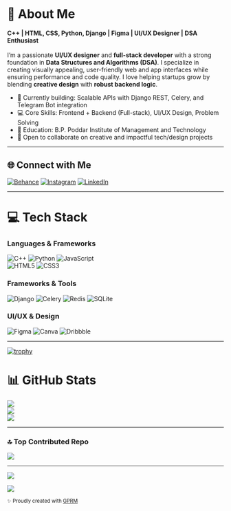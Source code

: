 # 💫 About Me
**C++ | HTML, CSS, Python, Django | Figma | UI/UX Designer | DSA Enthusiast**  
<br>
I’m a passionate **UI/UX designer** and **full-stack developer** with a strong foundation in **Data Structures and Algorithms (DSA)**. I specialize in creating visually appealing, user-friendly web and app interfaces while ensuring performance and code quality. I love helping startups grow by blending **creative design** with **robust backend logic**.

- 🔭 Currently building: Scalable APIs with Django REST, Celery, and Telegram Bot integration  
- 💻 Core Skills: Frontend + Backend (Full-stack), UI/UX Design, Problem Solving  
- 🏫 Education: B.P. Poddar Institute of Management and Technology  
- 🤝 Open to collaborate on creative and impactful tech/design projects

---


## 🌐 Connect with Me

[![Behance](https://img.shields.io/badge/Behance-1769ff?logo=behance&logoColor=white)](https://behance.net/manusingh28)
[![Instagram](https://img.shields.io/badge/Instagram-%23E4405F.svg?logo=Instagram&logoColor=white)](https://instagram.com/ms2_graphics)
[![LinkedIn](https://img.shields.io/badge/LinkedIn-%230077B5.svg?logo=linkedin&logoColor=white)](https://linkedin.com/in/manusingh02)

---

# 💻 Tech Stack

### Languages & Frameworks  
![C++](https://img.shields.io/badge/C++-00599C?style=for-the-badge&logo=c%2B%2B&logoColor=white)
![Python](https://img.shields.io/badge/Python-14354C?style=for-the-badge&logo=python&logoColor=white)
![JavaScript](https://img.shields.io/badge/JavaScript-323330?style=for-the-badge&logo=javascript&logoColor=F7DF1E)  
![HTML5](https://img.shields.io/badge/HTML5-E34F26?style=for-the-badge&logo=html5&logoColor=white)
![CSS3](https://img.shields.io/badge/CSS3-1572B6?style=for-the-badge&logo=css3&logoColor=white)

### Frameworks & Tools  
![Django](https://img.shields.io/badge/Django-092E20?style=for-the-badge&logo=django&logoColor=white)
![Celery](https://img.shields.io/badge/Celery-37814A?style=for-the-badge&logo=celery&logoColor=white)
![Redis](https://img.shields.io/badge/Redis-DC382D?style=for-the-badge&logo=redis&logoColor=white)
![SQLite](https://img.shields.io/badge/SQLite-003B57?style=for-the-badge&logo=sqlite&logoColor=white)

### UI/UX & Design  
![Figma](https://img.shields.io/badge/Figma-F24E1E?style=for-the-badge&logo=figma&logoColor=white)
![Canva](https://img.shields.io/badge/Canva-00C4CC?style=for-the-badge&logo=Canva&logoColor=white)
![Dribbble](https://img.shields.io/badge/Dribbble-EA4C89?style=for-the-badge&logo=dribbble&logoColor=white)

---

[![trophy](https://github-profile-trophy.vercel.app/?username=ryo-ma)](https://github.com/ryo-ma/github-profile-trophy)

# 📊 GitHub Stats

![](https://github-readme-stats.vercel.app/api?username=manu-7&theme=neon&hide_border=false&include_all_commits=false&count_private=false)  
![](https://github-readme-streak-stats.herokuapp.com/?user=manu-7&theme=neon&hide_border=false)  
![](https://github-readme-stats.vercel.app/api/top-langs/?username=manu-7&theme=neon&hide_border=false&include_all_commits=false&count_private=false&layout=compact)

---

### 🔝 Top Contributed Repo
![](https://github-contributor-stats.vercel.app/api?username=manu-7&limit=5&theme=dark&combine_all_yearly_contributions=true)

---
<img src="http://estruyf-github.azurewebsites.net/api/VisitorHit?user=madushadhanushka&repo=madushadhanushka&countColorcountColor&countColor=%237B1E7B"/>

[![](https://visitcount.itsvg.in/api?id=manu-7&icon=0&color=0)](https://visitcount.itsvg.in)

<sub>✨ Proudly created with [GPRM](https://gprm.itsvg.in)</sub>

